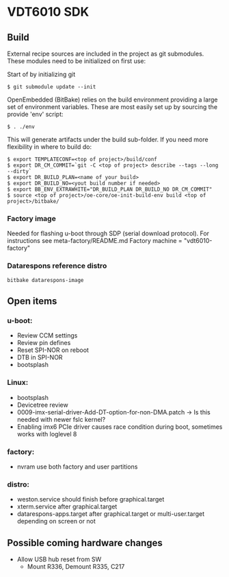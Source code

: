 # VDT6010 SDK

## Build
External recipe sources are included in the project as git submodules.
These modules need to be initialized on first use:

Start of by initializing git

`$ git submodule update --init`

OpenEmbedded (BitBake) relies on the build environment providing a large
set of environment variables.  These are most easily set up by sourcing
the provide 'env' script:

`$ . ./env`

This will generate artifacts under the build sub-folder.
If you need more flexibility in where to build do:

```
$ export TEMPLATECONF=<top of project>/build/conf
$ export DR_CM_COMMIT=`git -C <top of project> describe --tags --long --dirty`
$ export DR_BUILD_PLAN=<name of your build>
$ export DR_BUILD_NO=<yout build number if needed>
$ export BB_ENV_EXTRAWHITE="DR_BUILD_PLAN DR_BUILD_NO DR_CM_COMMIT"
$ source <top of project>/oe-core/oe-init-build-env build <top of project>/bitbake/
```

### Factory image
Needed for flashing u-boot through SDP (serial download protocol).
For instructions see meta-factory/README.md
Factory machine = "vdt6010-factory"

### Datarespons reference distro
`bitbake datarespons-image`

## Open items
### u-boot:
* Review CCM settings
* Review pin defines
* Reset SPI-NOR on reboot
* DTB in SPI-NOR
* bootsplash

### Linux:
* bootsplash
* Devicetree review
* 0009-imx-serial-driver-Add-DT-option-for-non-DMA.patch -> Is this needed with newer fslc kernel?
* Enabling imx6 PCIe driver causes race condition during boot, sometimes works with loglevel 8

### factory:
* nvram use both factory and user partitions

### distro:
* weston.service should finish before graphical.target
* xterm.service after graphical.target
* datarespons-apps.target after graphical.target or multi-user.target depending on screen or not

## Possible coming hardware changes
* Allow USB hub reset from SW
	* Mount R336, Demount R335, C217
